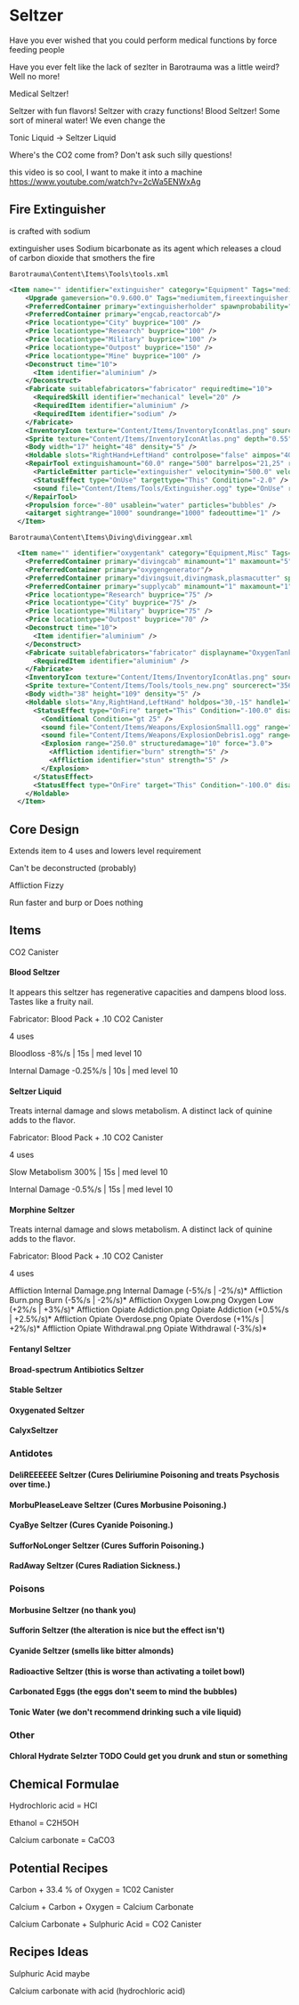 # Seltzer

Have you ever wished that you could perform medical functions by force feeding people 

Have you ever felt like the lack of sezlter in Barotrauma was a little weird? Well no more!


Medical Seltzer!

Seltzer with fun flavors! Seltzer with crazy functions! Blood Seltzer! Some sort of mineral water! We even change the  


Tonic Liquid -> Seltzer Liquid

Where's the CO2 come from? Don't ask such silly questions!

this video is so cool, I want to make it into a machine
https://www.youtube.com/watch?v=2cWa5ENWxAg


## Fire Extinguisher 

is crafted with sodium 


extinguisher uses Sodium bicarbonate as its agent which releases a cloud of carbon dioxide that smothers the fire


`Barotrauma\Content\Items\Tools\tools.xml`
```xml
<Item name="" identifier="extinguisher" category="Equipment" Tags="mediumitem,fireextinguisher,provocative" cargocontaineridentifier="metalcrate" description="" impactsoundtag="impact_metal_light">
    <Upgrade gameversion="0.9.600.0" Tags="mediumitem,fireextinguisher,provocative" />
    <PreferredContainer primary="extinguisherholder" spawnprobability="1.0"/>
    <PreferredContainer primary="engcab,reactorcab"/>
    <Price locationtype="City" buyprice="100" />
    <Price locationtype="Research" buyprice="100" />
    <Price locationtype="Military" buyprice="100" />
    <Price locationtype="Outpost" buyprice="150" />
    <Price locationtype="Mine" buyprice="100" />
    <Deconstruct time="10">
      <Item identifier="aluminium" />
    </Deconstruct>
    <Fabricate suitablefabricators="fabricator" requiredtime="10">
      <RequiredSkill identifier="mechanical" level="20" />
      <RequiredItem identifier="aluminium" />
      <RequiredItem identifier="sodium" />
    </Fabricate>
    <InventoryIcon texture="Content/Items/InventoryIconAtlas.png" sourcerect="0,0,64,64" origin="0.5,0.5" />
    <Sprite texture="Content/Items/InventoryIconAtlas.png" depth="0.55" sourcerect="0,0,64,64" origin="0.5,0.5" />
    <Body width="17" height="48" density="5" />
    <Holdable slots="RightHand+LeftHand" controlpose="false" aimpos="40,-20" handle1="-2,30" msg="ItemMsgPickUpSelect" />
    <RepairTool extinguishamount="60.0" range="500" barrelpos="21,25" repairthroughholes="true" hititems="false">
      <ParticleEmitter particle="extinguisher" velocitymin="500.0" velocitymax="650.0" particlespersecond="50" />
      <StatusEffect type="OnUse" targettype="This" Condition="-2.0" />
      <sound file="Content/Items/Tools/Extinguisher.ogg" type="OnUse" range="500.0" loop="true" />
    </RepairTool>
    <Propulsion force="-80" usablein="water" particles="bubbles" />
    <aitarget sightrange="1000" soundrange="1000" fadeouttime="1" />
  </Item>

```

`Barotrauma\Content\Items\Diving\divinggear.xml`
```xml
  <Item name="" identifier="oxygentank" category="Equipment,Misc" Tags="oxygentank,smallitem,oxygensource" cargocontaineridentifier="metalcrate" scale="0.3" impactsoundtag="impact_metal_light">
    <PreferredContainer primary="divingcab" minamount="1" maxamount="5" spawnprobability="1"/>
    <PreferredContainer primary="oxygengenerator"/>
    <PreferredContainer primary="divingsuit,divingmask,plasmacutter" spawnprobability="1.0"/>
    <PreferredContainer primary="supplycab" minamount="1" maxamount="1" spawnprobability="0.5"/>
    <Price locationtype="Research" buyprice="75" />
    <Price locationtype="City" buyprice="75" />
    <Price locationtype="Military" buyprice="75" />
    <Price locationtype="Outpost" buyprice="70" />
    <Deconstruct time="10">
      <Item identifier="aluminium" />
    </Deconstruct>
    <Fabricate suitablefabricators="fabricator" displayname="OxygenTankEmpty" outcondition="0.0">
      <RequiredItem identifier="aluminium" />
    </Fabricate>
    <InventoryIcon texture="Content/Items/InventoryIconAtlas.png" sourcerect="896,0,64,64" origin="0.5,0.5" />
    <Sprite texture="Content/Items/Tools/tools_new.png" sourcerect="356,223,39,110" depth="0.55" origin="0.5,0.5" />
    <Body width="38" height="109" density="5" />
    <Holdable slots="Any,RightHand,LeftHand" holdpos="30,-15" handle1="0,5" handle2="0,-5" msg="ItemMsgPickUpSelect">
      <StatusEffect type="OnFire" target="This" Condition="-100.0" disabledeltatime="true">
        <Conditional Condition="gt 25" />
        <sound file="Content/Items/Weapons/ExplosionSmall1.ogg" range="5000" />
        <sound file="Content/Items/Weapons/ExplosionDebris1.ogg" range="5000" />
        <Explosion range="250.0" structuredamage="10" force="3.0">
          <Affliction identifier="burn" strength="5" />
          <Affliction identifier="stun" strength="5" />
        </Explosion>
      </StatusEffect>
      <StatusEffect type="OnFire" target="This" Condition="-100.0" disabledeltatime="true" />
    </Holdable>
  </Item>
```

## Core Design 

Extends item to 4 uses and lowers level requirement

Can't be deconstructed (probably)

Affliction Fizzy 

Run faster and burp 
or
Does nothing

## Items

CO2 Canister 

#### Blood Seltzer

It appears this seltzer has regenerative capacities and dampens blood loss. Tastes like a fruity nail. 

Fabricator: Blood Pack + .10 CO2 Canister 

4 uses

Bloodloss -8%/s | 15s | med level 10  

Internal Damage -0.25%/s | 10s | med level 10 

#### Seltzer Liquid

Treats internal damage and slows metabolism. A distinct lack of quinine adds to the flavor.

Fabricator: Blood Pack + .10 CO2 Canister 

4 uses

Slow Metabolism 300% | 15s | med level 10  

Internal Damage -0.5%/s | 15s | med level 10  

#### Morphine Seltzer

Treats internal damage and slows metabolism. A distinct lack of quinine adds to the flavor.

Fabricator: Blood Pack + .10 CO2 Canister 

4 uses

Affliction Internal Damage.png Internal Damage (-5%/s | -2%/s)*
Affliction Burn.png Burn (-5%/s | -2%/s)*
Affliction Oxygen Low.png Oxygen Low (+2%/s | +3%/s)*
Affliction Opiate Addiction.png Opiate Addiction (+0.5%/s | +2.5%/s)*
Affliction Opiate Overdose.png Opiate Overdose (+1%/s | +2%/s)*
Affliction Opiate Withdrawal.png Opiate Withdrawal (-3%/s)*

#### Fentanyl Seltzer

#### Broad-spectrum Antibiotics Seltzer

#### Stable Seltzer

#### Oxygenated Seltzer

#### CalyxSeltzer

### Antidotes

#### DeliREEEEEE Seltzer (Cures Deliriumine Poisoning and treats Psychosis over time.)

#### MorbuPleaseLeave Seltzer (Cures Morbusine Poisoning.)

#### CyaBye Seltzer (Cures Cyanide Poisoning.)

#### SufforNoLonger Seltzer (Cures Sufforin Poisoning.)

#### RadAway Seltzer (Cures Radiation Sickness.)

### Poisons

#### Morbusine Seltzer (no thank you)

#### Sufforin Seltzer (the alteration is nice but the effect isn't)

#### Cyanide Seltzer (smells like bitter almonds)

#### Radioactive Seltzer (this is worse than activating a toilet bowl)

#### Carbonated Eggs (the eggs don't seem to mind the bubbles)

#### Tonic Water (we don't recommend drinking such a vile liquid)

### Other

#### Chloral Hydrate Selzter TODO Could get you drunk and stun or something


## Chemical Formulae

Hydrochloric acid = HCl

Ethanol = C2H5OH

Calcium carbonate = CaCO3

## Potential Recipes

Carbon + 33.4 % of Oxygen = 1C02 Canister

Calcium + Carbon + Oxygen = Calcium Carbonate

Calcium Carbonate + Sulphuric Acid = CO2 Canister


## Recipes Ideas

Sulphuric Acid maybe

Calcium carbonate with acid (hydrochloric acid) 
